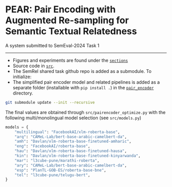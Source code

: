 # PEAR: Pair Encoding with Augmented Re-sampling for Semantic Textual Relatedness

A system submitted to SemEval-2024 Task 1
___

- Figures and experiments are found under the [`sections`](sections)
- Source code in [`src`](src).
- The SemRel shared task github repo is added as a submodule. To initialize:
- The simplified pair encoder model and related pipelines is added as a separate folder (installable with `pip install .`) in the [`pair_encoder`](pair_encoder) directory.

```bash
git submodule update --init --recursive
```

The final values are obtained through `src/pairencoder_optimize.py` with the following multi/monolingual model selection (see `src/models.py`)

```python
models = {
    "multilingual": "FacebookAI/xlm-roberta-base",
    "arq": "CAMeL-Lab/bert-base-arabic-camelbert-da",
    "amh": "Davlan/xlm-roberta-base-finetuned-amharic",
    "eng": "FacebookAI/roberta-base",
    "hau": "Davlan/xlm-roberta-base-finetuned-hausa",
    "kin": "Davlan/xlm-roberta-base-finetuned-kinyarwanda",
    "mar": "l3cube-pune/marathi-roberta",
    "ary": "CAMeL-Lab/bert-base-arabic-camelbert-da",
    "esp": "PlanTL-GOB-ES/roberta-base-bne",
    "tel": "l3cube-pune/telugu-bert",
}
```
